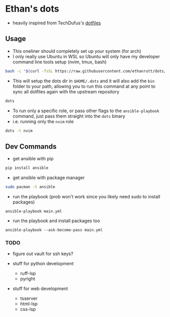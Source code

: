# Ethan's dots

- heavily inspired from TechDufus's [dotfiles](https://github.com/TechDufus/dotfiles)

## Usage

- This oneliner should completely set up your system (for arch)
- I only really use Ubuntu in WSL so Ubuntu will only have my developer command line tools setup (nvim, tmux, bash)

```sh
bash -c "$(curl -fsSL https://raw.githubusercontent.com/ethanrutt/dots/main/bin/dots)"
```

* This will setup the dots dir in `$HOME/.dots` and it will also add the `bin` folder to your path, allowing you to run this command at any point to sync all dotfiles again with the upstream repository
```sh
dots
```

* To run only a specific role, or pass other flags to the `ansible-playbook` command, just pass them straight into the `dots` binary
* i.e. running only the `nvim` role
```sh
dots -t nvim 
```

## Dev Commands

- get ansible with pip

```sh
pip install ansible
```

- get ansible with package manager

```sh
sudo pacman -S ansible
```

- run the playbook (prob won't work since you likely need sudo to install packages)

```
ansible-playbook main.yml
```

- run the playbook and install packages too

```
ansible-playbook --ask-become-pass main.yml
```

### TODO

- figure out vault for ssh keys?

- stuff for python development
    - ruff-lsp
    - pyright
- stuff for web development
    - tsserver
    - html-lsp
    - css-lsp
